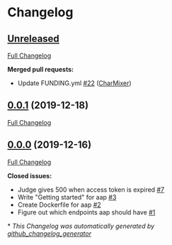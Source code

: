 # Changelog

## [Unreleased](https://github.com/OpenSentry/aap/tree/HEAD)

[Full Changelog](https://github.com/OpenSentry/aap/compare/0.0.1...HEAD)

**Merged pull requests:**

- Update FUNDING.yml [\#22](https://github.com/OpenSentry/aap/pull/22) ([CharMixer](https://github.com/CharMixer))

## [0.0.1](https://github.com/OpenSentry/aap/tree/0.0.1) (2019-12-18)

[Full Changelog](https://github.com/OpenSentry/aap/compare/0.0.0...0.0.1)

## [0.0.0](https://github.com/OpenSentry/aap/tree/0.0.0) (2019-12-16)

[Full Changelog](https://github.com/OpenSentry/aap/compare/a9cdfdb0b212839de5c450f67d408c02bd7b3b7c...0.0.0)

**Closed issues:**

- Judge gives 500 when access token is expired [\#7](https://github.com/OpenSentry/aap/issues/7)
- Write "Getting started" for aap [\#3](https://github.com/OpenSentry/aap/issues/3)
- Create Dockerfile for aap [\#2](https://github.com/OpenSentry/aap/issues/2)
- Figure out which endpoints aap should have [\#1](https://github.com/OpenSentry/aap/issues/1)



\* *This Changelog was automatically generated by [github_changelog_generator](https://github.com/github-changelog-generator/github-changelog-generator)*
